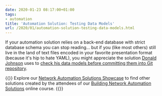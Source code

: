```yaml
---
date: 2020-01-23 08:17:00+01:00
tags:
- automation
title: 'Automation Solution: Testing Data Models'
url: /2020/01/automation-solution-testing-data-models.html
---
```

If your automation solution relies on a back-end database with strict database schema you can stop reading... but if you (like most others) still live in the land of text files encoded in your favorite presentation format (because it's hip to hate YAML), you might appreciate the solution [Donald Johnson](https://www.linkedin.com/in/johnsondnz/) uses to [check his data models before committing them into Git repository](https://github.com/johnsondnz/ipspace-validation-example/blob/master/README.md).

{{<note info>}}
Explore our [Network Automation Solutions Showcase](https://www.ipspace.net/NetAutSol/Solutions) to find other solutions created by the attendees of our [Building Network Automation Solutions](https://www.ipspace.net/Building_Network_Automation_Solutions) online course.
{{</note>}}
